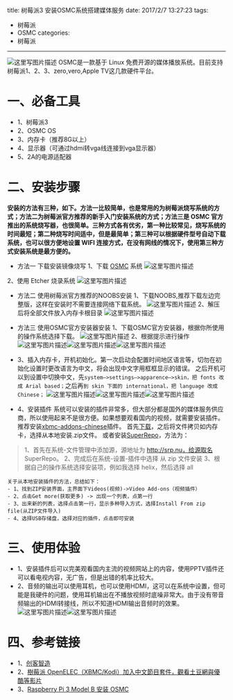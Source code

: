 title: 树莓派3 安装OSMC系统搭建媒体服务
date: 2017/2/7 13:27:23
tags:
- 树莓派
- OSMC
categories:
- 树莓派
---



![这里写图片描述](http://p7tst3obo.bkt.clouddn.com/20170207125146892?imageView2/0/interlace/1/q/100|watermark/2/text/Y3lhbmcudGVjaA==/font/Y29uc29sYXM=/fontsize/720/fill/I0Q0RUVGMQ==/dissolve/69/gravity/SouthEast/dx/10/dy/10)
OSMC是一款基于 Linux 免费开源的媒体播放系统。目前支持树莓派1、2、3、zero,vero,Apple TV这几款硬件平台。


<!-- more -->

# 一、必备工具

- 1、树莓派3
- 2、OSMC OS
- 3、内存卡（推荐8G以上）
- 4、显示器（可通过hdmi转vga线连接到vga显示器）
- 5、2A的电源适配器

# 二、安装步骤
**安装的方法有三种，如下。方法一比较简单，也是常用的为树莓派烧写系统的方式；方法二为树莓派官方推荐的新手入门安装系统的方式；方法三是 OSMC 官方推出的系统烧写器，也很简单。三种方式各有优劣，第一种比较常见，烧写系统的时间最短；第二种烧写时间适中，但是最简单；第三种可以根据硬件型号自动下载系统，也可以很方便地设置 WIFI 连接方式，在没有网线的情况下，使用第三种方式安装系统是最方便的。**

- 方法一 下载安装镜像烧写
1、下载 [OSMC](https://osmc.tv/download/) 系统
![这里写图片描述](http://p7tst3obo.bkt.clouddn.com/20170207125232290?imageView2/0/interlace/1/q/100|watermark/2/text/Y3lhbmcudGVjaA==/font/Y29uc29sYXM=/fontsize/720/fill/I0Q0RUVGMQ==/dissolve/69/gravity/SouthEast/dx/10/dy/10)

 2、使用 Etcher 烧录系统
![这里写图片描述](http://p7tst3obo.bkt.clouddn.com/20170207125246837?imageView2/0/interlace/1/q/100|watermark/2/text/Y3lhbmcudGVjaA==/font/Y29uc29sYXM=/fontsize/720/fill/I0Q0RUVGMQ==/dissolve/69/gravity/SouthEast/dx/10/dy/10)


- 方法二 使用树莓派官方推荐的NOOBS安装
 1、下载NOOBS,推荐下载左边完整版，这样在安装时不需要连接网络下载系统。
 ![这里写图片描述](http://p7tst3obo.bkt.clouddn.com/20170207125427800?imageView2/0/interlace/1/q/100|watermark/2/text/Y3lhbmcudGVjaA==/font/Y29uc29sYXM=/fontsize/720/fill/I0Q0RUVGMQ==/dissolve/69/gravity/SouthEast/dx/10/dy/10)
 2、解压后将全部文件放入内存卡根目录
![这里写图片描述](http://p7tst3obo.bkt.clouddn.com/20170207125552972?imageView2/0/interlace/1/q/100|watermark/2/text/Y3lhbmcudGVjaA==/font/Y29uc29sYXM=/fontsize/720/fill/I0Q0RUVGMQ==/dissolve/69/gravity/SouthEast/dx/10/dy/10)

- 方法三 使用OSMC官方安装器安装
1、下载OSMC官方安装器，根据你所使用的操作系统选择下载。
![这里写图片描述](http://p7tst3obo.bkt.clouddn.com/20170207125657317?imageView2/0/interlace/1/q/100|watermark/2/text/Y3lhbmcudGVjaA==/font/Y29uc29sYXM=/fontsize/720/fill/I0Q0RUVGMQ==/dissolve/69/gravity/SouthEast/dx/10/dy/10)
2、根据提示进行操作
![这里写图片描述](http://p7tst3obo.bkt.clouddn.com/20170207125737078?imageView2/0/interlace/1/q/100|watermark/2/text/Y3lhbmcudGVjaA==/font/Y29uc29sYXM=/fontsize/720/fill/I0Q0RUVGMQ==/dissolve/69/gravity/SouthEast/dx/10/dy/10)![这里写图片描述](http://p7tst3obo.bkt.clouddn.com/20170207125745207?imageView2/0/interlace/1/q/100|watermark/2/text/Y3lhbmcudGVjaA==/font/Y29uc29sYXM=/fontsize/720/fill/I0Q0RUVGMQ==/dissolve/69/gravity/SouthEast/dx/10/dy/10)![这里写图片描述](http://p7tst3obo.bkt.clouddn.com/20170207125751989?imageView2/0/interlace/1/q/100|watermark/2/text/Y3lhbmcudGVjaA==/font/Y29uc29sYXM=/fontsize/720/fill/I0Q0RUVGMQ==/dissolve/69/gravity/SouthEast/dx/10/dy/10)

- 3、插入内存卡，开机初始化。第一次启动会配置时间地区语言等，切勿在初始化设置时更改语言为中文，将会出现中文字用框框显示的错误。
之后开机可以到设置中切换中文，先`system–>settings–>apparence–>skin，把 fonts 改成 Arial based；`之后再`到 skin 下面的 international，把 language 改成 Chinese；`
![这里写图片描述](http://p7tst3obo.bkt.clouddn.com/20170207131628247?imageView2/0/interlace/1/q/100|watermark/2/text/Y3lhbmcudGVjaA==/font/Y29uc29sYXM=/fontsize/720/fill/I0Q0RUVGMQ==/dissolve/69/gravity/SouthEast/dx/10/dy/10)![这里写图片描述](http://p7tst3obo.bkt.clouddn.com/20170207131642430?imageView2/0/interlace/1/q/100|watermark/2/text/Y3lhbmcudGVjaA==/font/Y29uc29sYXM=/fontsize/720/fill/I0Q0RUVGMQ==/dissolve/69/gravity/SouthEast/dx/10/dy/10)![这里写图片描述](http://p7tst3obo.bkt.clouddn.com/20170207131742603?imageView2/0/interlace/1/q/100|watermark/2/text/Y3lhbmcudGVjaA==/font/Y29uc29sYXM=/fontsize/720/fill/I0Q0RUVGMQ==/dissolve/69/gravity/SouthEast/dx/10/dy/10)


- 4、安装插件
系统可以安装的插件非常多，但大部分都是国外的媒体服务供应商，所以使用起来不是很方便。如果想要观看国内的视频，就需要安装插件。
推荐安装[xbmc-addons-chinese](https://github.com/taxigps/xbmc-addons-chinese)插件。
首先[下载](https://raw.githubusercontent.com/taxigps/xbmc-addons-chinese/master/repo/repository.xbmc-addons-chinese/repository.xbmc-addons-chinese-1.2.1.zip)，之后将文件拷贝如内存卡，选择从本地安装.zip文件。
或者安装[SuperRepo](https://superrepo.org/)，方法为：
>1、首先在系统-文件管理中添加源，源地址为 http://srp.nu，给源取名 SuperRepo。
>2、完成后在系统-设置-插件中选择 从 zip 文件安装
>3、根据自己的操作系统选择安装项，例如我选择 helix，然后选择 all


	关于从本地安装插件的方法，总结如下：
	- 1、找到ZIP安装界面，主界面下Videos(视频)->Video Add-ons（视频插件）
	- 2、点击Get more(获取更多) -> 出现一个列表，点第一行
	- 3、出来新的列表，选择点击第一行，显示多种导入方式，选择Install From zip file(从ZIP文件导入)
	- 4、选择USB存储盘，选择对应的插件，点击即可安装

# 三、使用体验
- 1、安装插件后可以完美观看国内主流的视频网站上的内容，使用PPTV插件还可以看电视内容，无广告，但是出错的机率比较大。
- 2、音频的输出可以使用耳机，也可以使用HDMI，这可以在系统中设置，但可能是我硬件的问题，使用耳机输出在不播放视频时底噪非常大。由于没有带音频输出的HDMI转接线，所以不知道HDMI输出音频时的效果。
![这里写图片描述](http://p7tst3obo.bkt.clouddn.com/20170207131822728?imageView2/0/interlace/1/q/100|watermark/2/text/Y3lhbmcudGVjaA==/font/Y29uc29sYXM=/fontsize/720/fill/I0Q0RUVGMQ==/dissolve/69/gravity/SouthEast/dx/10/dy/10)![这里写图片描述](http://p7tst3obo.bkt.clouddn.com/20170207131833932?imageView2/0/interlace/1/q/100|watermark/2/text/Y3lhbmcudGVjaA==/font/Y29uc29sYXM=/fontsize/720/fill/I0Q0RUVGMQ==/dissolve/69/gravity/SouthEast/dx/10/dy/10)



# 四、参考链接
- 1、[创客智造](http://www.ncnynl.com/archives/201607/241.html)
- 2、[樹莓派 OpenELEC（XBMC/Kodi）加入中文節目套件，觀看土豆網與優酷等影片](https://blog.gtwang.org/iot/openelec-xbmc-kodi-chinese-addons/)
- 3、[Raspberry Pi 3 Model B 安装 OSMC](http://www.cnblogs.com/ifantastic/p/5672039.html)
